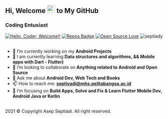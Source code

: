 ## Hi, Welcome <img src="https://media.giphy.com/media/hvRJCLFzcasrR4ia7z/giphy.gif" width="25px"> to My GitHub

### Coding Entusiast

[![Hello, Coder; Welcome!!](https://img.shields.io/badge/Hello,Coder!-Welcome-orange.svg?style=flat&logo=github)](https://github.com/septiady/guzzlecode) 
[![Repos Badge](https://badges.pufler.dev/repos/guzzlecode)](https://github.com/septiady?tab=repositories)
[![Open Source Love](https://badges.frapsoft.com/os/v2/open-source.svg?v=103)](https://github.com/septiady/MySQL-Database)
<a> <img src="https://komarev.com/ghpvc/?username=guzzlecode&label=Profile%20views&color=00ff00&style=flat-circle" alt="septiady" /> </a>
<br /><br />
- 🔭 I’m currently working on my **Android Projects**
- 🧠 I am currently learning **Data structures and algorithms, && Mobile apps with Dart - Flutter)**
- 👯 I’m looking to collaborate on **Anything related to Android and Open Source**
- 💬 Ask me about **Android Dev, Web Tech and Books**
- 📫 How to reach me: **septiyadi@mhs.pelitabangsa.ac.id**
- 🎯 I’m focusing on **Build Apps, Solve and Fix & Learn Flutter Mobile Dev, Android Java or Kotlin**
<br />
2021 © Copyright Asep Septiadi. All right reserved.
